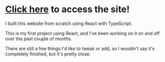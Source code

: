 # <a href="https://aaronscameraphotos.vercel.app" target="_blank">Click here</a> to access the site!
I built this website from scratch using React with TypeScript. 

This is my first project using React, and I've been working on it on and off over the past couple of months. 

There are still a few things I'd like to tweak or add, so I wouldn't say it's completely finished, but it's pretty close.
